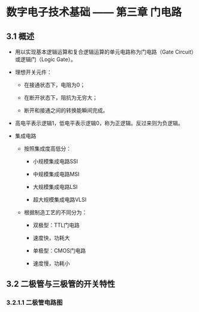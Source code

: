 # 数字电子技术基础 —— 第三章 门电路
## 3.1 概述
- 用以实现基本逻辑运算和复合逻辑运算的单元电路称为门电路（Gate Circuit）或逻辑门（Logic Gate）。
- 理想开关元件：

	- 在接通状态下，电阻为0；

	- 在断开状态下，阻抗为无穷大；

	- 断开和接通之间的转换能瞬间完成。
- 高电平表示逻辑1，低电平表示逻辑0，称为正逻辑。反过来则为负逻辑。
- 集成电路

	-  按照集成度高低分：

		- 小规模集成电路SSI

		- 中规模集成电路MSI

		- 大规模集成电路LSI

		- 超大规模集成电路VLSI

	- 根据制造工艺的不同分为：

		- 双极型：TTL门电路

		- 速度快，功耗大

		- 单极型：CMOS门电路

		- 速度慢，功耗小

## 3.2 二极管与三极管的开关特性
### 3.2.1.1 二极管电路图


